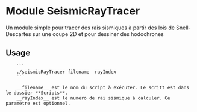 Module SeismicRayTracer
===========================

Un module simple pour tracer des rais sismiques à partir des lois de Snell-Descartes
sur une coupe 2D et pour dessiner des hodochrones

Usage
-------

        ```
        ./seismicRayTracer filename  rayIndex
        ```

        __filename__ est le nom du script à exécuter. Le scritt est dans le dossier **Scripts**.
        __rayIndex__ est le numéro de rai sismique à calculer. Ce paramètre est optionnel.